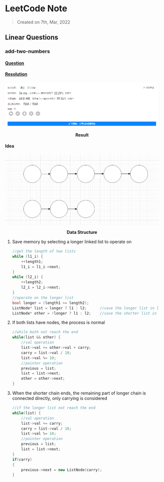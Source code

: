 # LeetCode Note

> Created on 7th, Mar, 2022

## Linear Questions

### add-two-numbers

#### [Question](https://leetcode-cn.com/problems/add-two-numbers/submissions/)

#### [Resolution](./add-two-numbers.cpp)

![add-two-numbers 运行结果](README.assets/image-20220307172620775-16466451947221.png)

<center><b>Result</b></center>

#### Idea

![数据结构示意](README.assets/image-20220307172932511.png)

<center><b>Data Structure</b></center>

1. Save memory by selecting a longer linked list to operate on

    ```cpp
    //get the length of two lists
    while (l1_i) {
    	++length1;
    	l1_i = l1_i->next;
    }
    while (l2_i) {
    	++length2;
    	l2_i = l2_i->next;
    }
    //operate on the longer list
    bool longer = (length1 >= length2);
    ListNode* list = longer ? l1 : l2;		//save the longer list in list
    ListNode* other = !longer ? l1 : l2;	//save the shorter list in other
    ```

2. If both lists have nodes, the process is normal

    ```cpp
    //while both not reach the end
    while(list && other) {
    	//val operation
    	list->val += other->val + carry;
    	carry = list->val / 10;
    	list->val %= 10;				
    	//pointer operation
    	previous = list;
    	list = list->next;
    	other = other->next;
    }
    ```

3. When the shorter chain ends, the remaining part of longer chain is connected directly, only carrying is considered

    ```cpp
    //if the longer list not reach the end
    while(list) {
    	//val operation
    	list->val += carry;
    	carry = list->val / 10;
    	list->val %= 10;				
    	//pointer operation
    	previous = list;
    	list = list->next;
    }
    if(carry)
    {
    	previous->next = new ListNode(carry);
    }
    ```

    